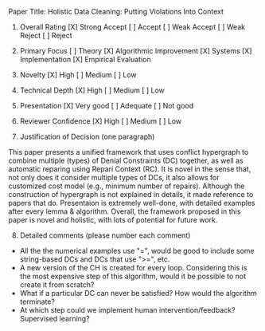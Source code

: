 Paper Title: Holistic Data Cleaning: Putting Violations Into Context

1. Overall Rating
[X] Strong Accept
[ ] Accept
[ ] Weak Accept
[ ] Weak Reject
[ ] Reject


2. Primary Focus
[ ] Theory
[X] Algorithmic Improvement
[X] Systems
[X] Implementation
[X] Empirical Evaluation


3. Novelty
[X] High
[ ] Medium
[ ] Low


4. Technical Depth
[X] High
[ ] Medium
[ ] Low


5. Presentation
[X] Very good
[ ] Adequate
[ ] Not good


6. Reviewer Confidence
[X] High
[ ] Medium
[ ] Low


7. Justification of Decision (one paragraph)

This paper presents a unified framework that uses conflict hypergraph to combine multiple (types) of Denial Constraints (DC) together, as well as automatic reparing using Repari Context (RC). It is novel in the sense that, not only does it consider multiple types of DCs, it also allows for customized cost model (e.g., minimum number of repairs). Although the construction of hypergraph is not explained in details, it made reference to papers that do. Presentaion is extremely well-done, with detailed examples after every lemma & algorithm. Overall, the framework proposed in this paper is novel and holistic, with lots of potential for future work.


8. Detailed comments (please number each comment) 

- All the the numerical examples use "=", would be good to include some string-based DCs and DCs that use ">=", etc.
- A new version of the CH is created for every loop. Considering this is the most expensive step of this algorithm, would it be possible to not create it from scratch?
- What if a particular DC can never be satisfied? How would the algorithm terminate?
- At which step could we implement human intervention/feedback? Supervised learning?